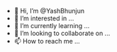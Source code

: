 - 👋 Hi, I’m @YashBhunjun
- 👀 I’m interested in ...
- 🌱 I’m currently learning ...
- 💞️ I’m looking to collaborate on ...
- 📫 How to reach me ...

<!---
YashBhunjun/YashBhunjun is a ✨ special ✨ repository because its `README.md` (this file) appears on your GitHub profile.
You can click the Preview link to take a look at your changes.
--->
